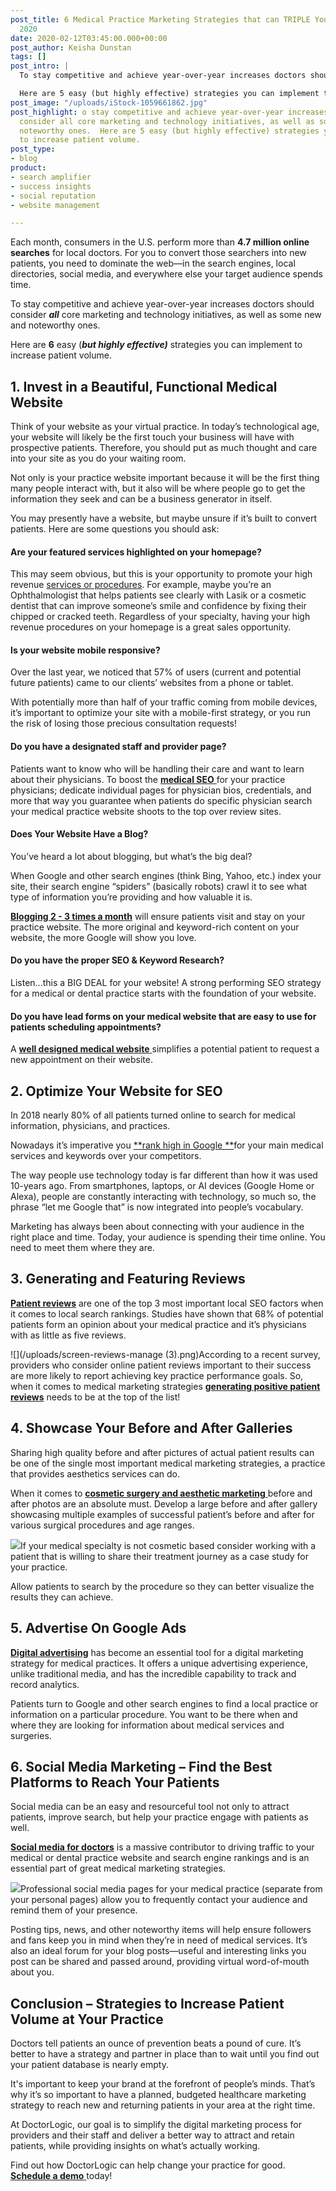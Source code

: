 ```yaml
---
post_title: 6 Medical Practice Marketing Strategies that can TRIPLE Your Leads in
  2020
date: 2020-02-12T03:45:00.000+00:00
post_author: Keisha Dunstan
tags: []
post_intro: |
  To stay competitive and achieve year-over-year increases doctors should consider all core marketing and technology initiatives, as well as some new and noteworthy ones.

  Here are 5 easy (but highly effective) strategies you can implement to increase patient volume.
post_image: "/uploads/iStock-1059661862.jpg"
post_highlight: o stay competitive and achieve year-over-year increases doctors should
  consider all core marketing and technology initiatives, as well as some new and
  noteworthy ones.  Here are 5 easy (but highly effective) strategies you can implement
  to increase patient volume.
post_type:
- blog
product:
- search amplifier
- success insights
- social reputation
- website management

---
```

Each month, consumers in the U.S. perform more than **4.7 million online searches** for local doctors. For you to convert those searchers into new patients, you need to dominate the web—in the search engines, local directories, social media, and everywhere else your target audience spends time.

To stay competitive and achieve year-over-year increases doctors should consider **_all_** core marketing and technology initiatives, as well as some new and noteworthy ones.

Here are **6** easy (**_but highly effective)_** strategies you can implement to increase patient volume.

## **1. Invest in a Beautiful, Functional Medical Website**

Think of your website as your virtual practice. In today’s technological age, your website will likely be the first touch your business will have with prospective patients. Therefore, you should put as much thought and care into your site as you do your waiting room.

Not only is your practice website important because it will be the first thing many people interact with, but it also will be where people go to get the information they seek and can be a business generator in itself.

You may presently have a website, but maybe unsure if it’s built to convert patients. Here are some questions you should ask:

#### **Are your featured services highlighted on your homepage?**

This may seem obvious, but this is your opportunity to promote your high revenue [services or procedures](https://doctorlogic.com/medical-website-content-multiplier "Content Multiplier"). For example, maybe you’re an Ophthalmologist that helps patients see clearly with Lasik or a cosmetic dentist that can improve someone’s smile and confidence by fixing their chipped or cracked teeth. Regardless of your specialty, having your high revenue procedures on your homepage is a great sales opportunity.

#### **Is your website mobile responsive?**

Over the last year, we noticed that 57% of users (current and potential future patients) came to our clients’ websites from a phone or tablet.

With potentially more than half of your traffic coming from mobile devices, it’s important to optimize your site with a mobile-first strategy, or you run the risk of losing those precious consultation requests!

#### **Do you have a designated staff and provider page?**

Patients want to know who will be handling their care and want to learn about their physicians. To boost the [**medical SEO** ](https://doctorlogic.com/medical-seo-search-amplifier "Medical SEO")for your practice physicians; dedicate individual pages for physician bios, credentials, and more that way you guarantee when patients do specific physician search your medical practice website shoots to the top over review sites.

#### **Does Your Website Have a Blog?**

You’ve heard a lot about blogging, but what’s the big deal?

When Google and other search engines (think Bing, Yahoo, etc.) index your site, their search engine “spiders” (basically robots) crawl it to see what type of information you’re providing and how valuable it is.

[**Blogging 2 - 3 times a month**](https://doctorlogic.com/growth-accelerators/healthcare-content-marketing) will ensure patients visit and stay on your practice website. The more original and keyword-rich content on your website, the more Google will show you love.

#### **Do you have the proper SEO & Keyword Research?**

Listen...this a BIG DEAL for your website! A strong performing SEO strategy for a medical or dental practice starts with the foundation of your website.

#### **Do you have lead forms on your medical website that are easy to use for patients scheduling appointments?**

A [**well designed medical website** ](https://doctorlogic.com/medical-practice-website-design)simplifies a potential patient to request a new appointment on their website.

## **2. Optimize Your Website for SEO**

In 2018 nearly 80% of all patients turned online to search for medical information, physicians, and practices.

Nowadays it’s imperative you [**rank high in Google **](https://yoast.com/how-to-rank-high-in-google/)for your main medical services and keywords over your competitors.

The way people use technology today is far different than how it was used 10-years ago. From smartphones, laptops, or AI devices (Google Home or Alexa), people are constantly interacting with technology, so much so, the phrase “let me Google that” is now integrated into people’s vocabulary.

Marketing has always been about connecting with your audience in the right place and time. Today, your audience is spending their time online. You need to meet them where they are.

## **3. Generating and Featuring Reviews**

[**Patient reviews**](https://doctorlogic.com/online-reputation-management-doctors) are one of the top 3 most important local SEO factors when it comes to local search rankings. Studies have shown that 68% of potential patients form an opinion about your medical practice and it’s physicians with as little as five reviews.

![](/uploads/screen-reviews-manage (3).png)According to a recent survey, providers who consider online patient reviews important to their success are more likely to report achieving key practice performance goals. So, when it comes to medical marketing strategies [**generating positive patient reviews**](https://doctorlogic.com/online-reputation-management-doctors) needs to be at the top of the list!

## **4. Showcase Your Before and After Galleries**

Sharing high quality before and after pictures of actual patient results can be one of the single most important medical marketing strategies, a practice that provides aesthetics services can do.

When it comes to [**cosmetic surgery and aesthetic marketing** ](https://doctorlogic.com/blog/2019-12-30plastic-surgery-marketing-budget.html)before and after photos are an absolute must. Develop a large before and after gallery showcasing multiple examples of successful patient’s before and after for various surgical procedures and age ranges.

![](/uploads/content-multiplier-page.jpg)If your medical specialty is not cosmetic based consider working with a patient that is willing to share their treatment journey as a case study for your practice.

Allow patients to search by the procedure so they can better visualize the results they can achieve.

## **5. Advertise On Google Ads**

[**Digital advertising**](https://doctorlogic.com/growth-accelerators/medical-paid-advertising) has become an essential tool for a digital marketing strategy for medical practices. It offers a unique advertising experience, unlike traditional media, and has the incredible capability to track and record analytics.

Patients turn to Google and other search engines to find a local practice or information on a particular procedure. You want to be there when and where they are looking for information about medical services and surgeries.

## **6. Social Media Marketing – Find the Best Platforms to Reach Your Patients**

Social media can be an easy and resourceful tool not only to attract patients, improve search, but help your practice engage with patients as well.

[**Social media for doctors**](https://doctorlogic.com/growth-accelerators/medical-social-media-content) is a massive contributor to driving traffic to your medical or dental practice website and search engine rankings and is an essential part of great medical marketing strategies.

![](/uploads/Social-Media-Ideas.png)Professional social media pages for your medical practice (separate from your personal pages) allow you to frequently contact your audience and remind them of your presence.

Posting tips, news, and other noteworthy items will help ensure followers and fans keep you in mind when they’re in need of medical services. It’s also an ideal forum for your blog posts—useful and interesting links you post can be shared and passed around, providing virtual word-of-mouth about you.

## **Conclusion – Strategies to Increase Patient Volume at Your Practice**

Doctors tell patients an ounce of prevention beats a pound of cure. It’s better to have a strategy and partner in place than to wait until you find out your patient database is nearly empty.

It's important to keep your brand at the forefront of people’s minds. That’s why it’s so important to have a planned, budgeted healthcare marketing strategy to reach new and returning patients in your area at the right time.

At DoctorLogic, our goal is to simplify the digital marketing process for providers and their staff and deliver a better way to attract and retain patients, while providing insights on what’s actually working.

Find out how DoctorLogic can help change your practice for good. [**Schedule a demo** ](https://doctorlogic.com/get-a-demo.html)today!